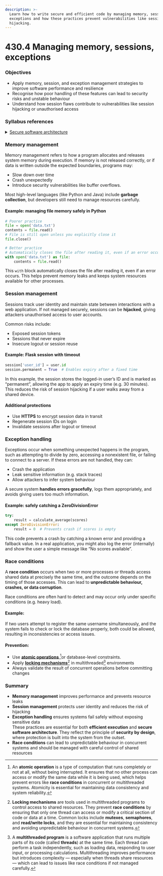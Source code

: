 ```yaml
---
description: >-
  Learn how to write secure and efficient code by managing memory, sessions, and
  exceptions and how these practices prevent vulnerabilities like session
  hijacking.
---
```


# 430.4 Managing memory, sessions, exceptions

### Objectives

* Apply memory, session, and exception management strategies to improve software performance and resilience
* Recognise how poor handling of these features can lead to security risks and unstable behaviour
* Understand how session flaws contribute to vulnerabilities like session hijacking or unauthorised access

### Syllabus references

<details>

<summary><a href="https://curriculum.nsw.edu.au/learning-areas/tas/software-engineering-11-12-2022/content/year-12/fa039e749d">Secure software architecture</a></summary>

* Design, develop and implement code considering efficient execution for the user, including:\
  – memory management\
  – session management\
  – exception management

- Design, develop and implement secure code to minimise vulnerabilities in user action controls, including:\
  – broken authentication\
  – session management flaws\
  \- race conditions

</details>

### Memory management

Memory management refers to how a program allocates and releases system memory during execution. If memory is not released correctly, or if data is written outside the expected boundaries, programs may:

* Slow down over time
* Crash unexpectedly
* Introduce security vulnerabilities like buffer overflows.

Most high-level languages (like Python and Java) include **garbage collection**, but developers still need to manage resources carefully.

#### Example: managing file memory safely in Python

```python
# Poorer practice
file = open('data.txt')
contents = file.read()
# File is still open unless you explicitly close it
file.close()

# Better practice
# Automatically closes the file after reading it, even if an error occurs
with open('data.txt') as file:
    contents = file.read()
```

This `with` block automatically closes the file after reading it, even if an error occurs. This helps prevent memory leaks and keeps system resources available for other processes.

### Session management

Sessions track user identity and maintain state between interactions with a web application. If not managed securely, sessions can be **hijacked**, giving attackers unauthorised access to user accounts.

Common risks include:

* Exposed session tokens
* Sessions that never expire
* Insecure logout or session reuse

#### Example: Flask session with timeout

```python
session['user_id'] = user.id
session.permanent = True  # Enables expiry after a fixed time
```

In this example, the session stores the logged-in user’s ID and is marked as “permanent”, allowing the app to apply an expiry time (e.g. 30 minutes). This reduces the risk of session hijacking if a user walks away from a shared device.

#### Additional protections

* Use **HTTPS** to encrypt session data in transit
* Regenerate session IDs on login
* Invalidate sessions after logout or timeout

### Exception handling

Exceptions occur when something unexpected happens in the program, such as attempting to divide by zero, accessing a nonexistent file, or failing to connect to a server. If these errors are not handled, they can:

* Crash the application
* Leak sensitive information (e.g. stack traces)
* Allow attackers to infer system behaviour

A secure system **handles errors gracefully**, logs them appropriately, and avoids giving users too much information.

#### Example: safely catching a ZeroDivisionError

```python
try:
    result = calculate_average(scores)
except ZeroDivisionError:
    result = 0  # Prevents crash if scores is empty
```

This code prevents a crash by catching a known error and providing a fallback value. In a real application, you might also log the error (internally) and show the user a simple message like “No scores available”.

### Race conditions

A **race condition** occurs when two or more processes or threads access shared data at precisely the same time, and the outcome depends on the timing of those accesses. This can lead to **unpredictable behaviour, crashes, or data corruption**.

Race conditions are often hard to detect and may occur only under specific conditions (e.g. heavy load).

#### Example:

If two users attempt to register the same username simultaneously, and the system fails to check or lock the database properly, both could be allowed, resulting in inconsistencies or access issues.

#### Prevention:

* Use [**atomic operations** ](#user-content-fn-1)[^1]or database-level constraints.
* Apply [**locking mechanisms**](#user-content-fn-2)[^2] in multithreaded[^3] environments
* Always validate the result of concurrent operations before committing changes

### Summary

* **Memory management** improves performance and prevents resource leaks
* **Session management** protects user identity and reduces the risk of hijacking
* **Exception handling** ensures systems fail safely without exposing sensitive data\
  These practices are essential for both **efficient execution** and **secure software architecture**. They reflect the principle of **security by design**, where protection is built into the system from the outset.
* **Race conditions** can lead to unpredictable behaviour in concurrent systems and should be managed with careful control of shared resources

[^1]: An **atomic operation** is a type of computation that runs completely or not at all, without being interrupted. It ensures that no other process can access or modify the same data while it is being used, which helps prevent errors like **race conditions** in concurrent or multithreaded systems. Atomicity is essential for maintaining data consistency and system reliability.

[^2]: **Locking mechanisms** are tools used in multithreaded programs to control access to shared resources. They prevent **race conditions** by ensuring that only one thread can access or modify a critical section of code or data at a time. Common locks include **mutexes**, **semaphores**, and **read/write locks**, and they are essential for maintaining consistency and avoiding unpredictable behaviour in concurrent systems.

[^3]: A **multithreaded program** is a software application that runs multiple parts of its code (called **threads**) at the same time. Each thread can perform a task independently, such as loading data, responding to user input, or processing calculations. Multithreading improves performance but introduces complexity — especially when threads share resources — which can lead to issues like race conditions if not managed carefully.
